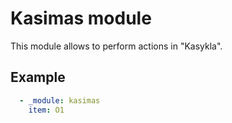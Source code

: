 # Kasimas module

This module allows to perform actions in "Kasykla".

## Example

```yaml
  - _module: kasimas
    item: O1
```
